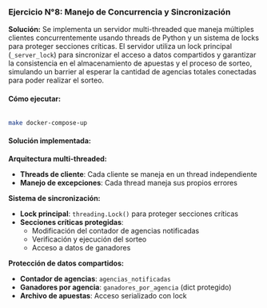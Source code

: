 ### Ejercicio N°8: Manejo de Concurrencia y Sincronización

**Solución:** Se implementa un servidor multi-threaded que maneja múltiples clientes concurrentemente usando threads de Python y un sistema de locks para proteger secciones críticas. El servidor utiliza un lock principal (`_server_lock`) para sincronizar el acceso a datos compartidos y garantizar la consistencia en el almacenamiento de apuestas y el proceso de sorteo, simulando un barrier al esperar la cantidad de agencias totales conectadas para poder realizar el sorteo.

#### Cómo ejecutar:
```bash

make docker-compose-up

```

#### Solución implementada:

**Arquitectura multi-threaded:**
- **Threads de cliente**: Cada cliente se maneja en un thread independiente
- **Manejo de excepciones**: Cada thread maneja sus propios errores

**Sistema de sincronización:**
- **Lock principal**: `threading.Lock()` para proteger secciones críticas
- **Secciones críticas protegidas**:
  - Modificación del contador de agencias notificadas
  - Verificación y ejecución del sorteo
  - Acceso a datos de ganadores

**Protección de datos compartidos:**
- **Contador de agencias**: `agencias_notificadas`
- **Ganadores por agencia**: `ganadores_por_agencia` (dict protegido)
- **Archivo de apuestas**: Acceso serializado con lock